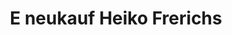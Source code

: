 ---
title: "E neukauf Heiko Frerichs"
url: /braunschweig/e-neukauf-heiko-frerichs/
shop: Supermarkt
---